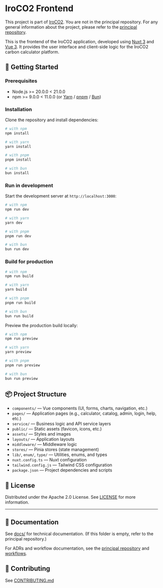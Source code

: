 # IroCO2 Frontend

This project is part of [IroCO2](https://github.com/ippontech/iroco2). You are not in the principal repository. For any general information about the project, please refer to the [principal repository](https://github.com/ippontech/iroco2).

This is the frontend of the IroCO2 application, developed using [Nuxt 3](https://nuxt.com/) and [Vue 3](https://vuejs.org/). It provides the user interface and client-side logic for the IroCO2 carbon calculator platform.

## 🚀 Getting Started

### Prerequisites

- Node.js >= 20.0.0 < 21.0.0
- npm >= 9.0.0 < 11.0.0 (or [Yarn](https://yarnpkg.com/) / [pnpm](https://pnpm.io/) / [Bun](https://bun.sh/))

### Installation

Clone the repository and install dependencies:

```bash
# with npm
npm install

# with yarn
yarn install

# with pnpm
pnpm install

# with bun
bun install
```

### Run in development

Start the development server at `http://localhost:3000`:

```bash
# with npm
npm run dev

# with yarn
yarn dev

# with pnpm
pnpm run dev

# with bun
bun run dev
```

### Build for production

```bash
# with npm
npm run build

# with yarn
yarn build

# with pnpm
pnpm run build

# with bun
bun run build
```

Preview the production build locally:

```bash
# with npm
npm run preview

# with yarn
yarn preview

# with pnpm
pnpm run preview

# with bun
bun run preview
```

## 📦 Project Structure

- `components/` — Vue components (UI, forms, charts, navigation, etc.)
- `pages/` — Application pages (e.g., calculator, catalog, admin, login, help, etc.)
- `service/` — Business logic and API service layers
- `public/` — Static assets (favicon, icons, etc.)
- `assets/` — Styles and images
- `layouts/` — Application layouts
- `middleware/` — Middleware logic
- `stores/` — Pinia stores (state management)
- `lib/`, `enum/`, `type/` — Utilities, enums, and types
- `nuxt.config.ts` — Nuxt configuration
- `tailwind.config.js` — Tailwind CSS configuration
- `package.json` — Project dependencies and scripts

## 📝 License

Distributed under the Apache 2.0 License. See [LICENSE](./LICENSE) for more information.

---

## 📄 Documentation

See [docs/](./docs) for technical documentation. (If this folder is empty, refer to the principal repository.)

For ADRs and workflow documentation, see the [principal repository](https://github.com/ippontech/iroco2/blob/main/contribute/adr/) and [workflows](https://github.com/ippontech/iroco2/tree/main/contribute/workflows).

## 🤝 Contributing

See [CONTRIBUTING.md](./CONTRIBUTING.md)
